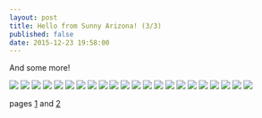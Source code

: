 ```yaml
---
layout: post
title: Hello from Sunny Arizona! (3/3)
published: false
date: 2015-12-23 19:58:00
---
```


And some more!

![](https://dl.dropboxusercontent.com/u/72656879/Theo/Sets18and19Favorites/DSCF10653.jpg)
![](https://dl.dropboxusercontent.com/u/72656879/Theo/Sets18and19Favorites/DSCF10671.jpg)
![](https://dl.dropboxusercontent.com/u/72656879/Theo/Sets18and19Favorites/DSCF10676.jpg)
![](https://dl.dropboxusercontent.com/u/72656879/Theo/Sets18and19Favorites/DSCF10691.jpg)
![](https://dl.dropboxusercontent.com/u/72656879/Theo/Sets18and19Favorites/DSCF10703.jpg)
![](https://dl.dropboxusercontent.com/u/72656879/Theo/Sets18and19Favorites/DSCF10731.jpg)
![](https://dl.dropboxusercontent.com/u/72656879/Theo/Sets18and19Favorites/DSCF10735.jpg)
![](https://dl.dropboxusercontent.com/u/72656879/Theo/Sets18and19Favorites/DSCF10753Crop.JPG)
![](https://dl.dropboxusercontent.com/u/72656879/Theo/Sets18and19Favorites/DSCF10766.jpg)
![](https://dl.dropboxusercontent.com/u/72656879/Theo/Sets18and19Favorites/DSCF10773.jpg)
![](https://dl.dropboxusercontent.com/u/72656879/Theo/Sets18and19Favorites/DSCF10796Crop.JPG)
![](https://dl.dropboxusercontent.com/u/72656879/Theo/Sets18and19Favorites/DSCF10801Crop.JPG)
![](https://dl.dropboxusercontent.com/u/72656879/Theo/Sets18and19Favorites/DSCF10807.jpg)
![](https://dl.dropboxusercontent.com/u/72656879/Theo/Sets18and19Favorites/DSCF10810.jpg)
![](https://dl.dropboxusercontent.com/u/72656879/Theo/Sets18and19Favorites/DSCF10818Crop.JPG)
![](https://dl.dropboxusercontent.com/u/72656879/Theo/Sets18and19Favorites/DSCF10826Crop.JPG)
![](https://dl.dropboxusercontent.com/u/72656879/Theo/Sets18and19Favorites/DSCF10839.jpg)
![](https://dl.dropboxusercontent.com/u/72656879/Theo/Sets18and19Favorites/DSCF10846.jpg)
![](https://dl.dropboxusercontent.com/u/72656879/Theo/Sets18and19Favorites/DSCF10855.jpg)
![](https://dl.dropboxusercontent.com/u/72656879/Theo/Sets18and19Favorites/DSCF10858.jpg)
![](https://dl.dropboxusercontent.com/u/72656879/Theo/Sets18and19Favorites/DSCF10870.jpg)
![](https://dl.dropboxusercontent.com/u/72656879/Theo/Sets18and19Favorites/DSCF10893.jpg)

pages [1](http://www.teamrubin.us/sunny-arizona-i/) and [2](http://www.teamrubin.us/sunny-arizona-ii/)

